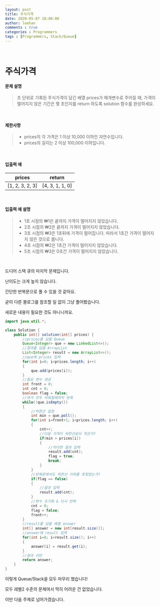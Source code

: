 ```yaml
---
layout: post
title: 주식가격
date: 2020-05-07 18:00:00
author: leehan
comments : true
categories : Programmers
tags : [Programmers, Stack/Queue]
---
```




<br/>

# 주식가격

#### 문제 설명

> 초 단위로 기록된 주식가격이 담긴 배열 prices가 매개변수로 주어질 때, 가격이 떨어지지 않은 기간은 몇 초인지를 return 하도록 solution 함수를 완성하세요.

<br/>

#### 제한사항

> - prices의 각 가격은 1 이상 10,000 이하인 자연수입니다.
> - prices의 길이는 2 이상 100,000 이하입니다.

<br/>

#### 입출력 예

| prices          | return          |
| --------------- | --------------- |
| [1, 2, 3, 2, 3] | [4, 3, 1, 1, 0] |

<br/>

#### 입출력 예 설명

> - 1초 시점의 ₩1은 끝까지 가격이 떨어지지 않았습니다.
> - 2초 시점의 ₩2은 끝까지 가격이 떨어지지 않았습니다.
> - 3초 시점의 ₩3은 1초뒤에 가격이 떨어집니다. 따라서 1초간 가격이 떨어지지 않은 것으로 봅니다.
> - 4초 시점의 ₩2은 1초간 가격이 떨어지지 않았습니다.
> - 5초 시점의 ₩3은 0초간 가격이 떨어지지 않았습니다.

<br/>

드디어 스택 큐의 마지막 문제입니다.

난이도는 크게 높지 않습니다.

간단한 반복문으로 풀 수 있을 것 같아요.

굳이 다른 블로그를 참조할 일 없이 그냥 풀어봤습니다.

새로운 내용이 필요한 것도 아니니까요.

```java
import java.util.*;

class Solution {
    public int[] solution(int[] prices) {
        //prices를 담을 Queue
        Queue<Integer> que = new LinkedList<>();
        //결과를 담을 ArrayList
        List<Integer> result = new ArrayList<>();
        //que에 prices 입력
        for(int i=0; i<prices.length; i++)
        {
            que.add(prices[i]);
        }
        //필요 변수 생성
        int front = 0;
        int cnt = 0;
        boolean flag = false;
        //큐가 모두 비워질때까지 반복
        while(!que.isEmpty())
        {
            //하한선 설정
            int min = que.poll();
            for(int i=front+1; i<prices.length; i++)
            {
                cnt++;
                //다음 가격이 하한선보다 작은가?
                if(min > prices[i])
                {
                    //작다면 결과 입력
                    result.add(cnt);
                    flag = true;
                    break;
                }
            }
            //반복문에서도 하한선 이하를 못찾았는가?
            if(flag == false)
            {
                //결과 입력
                result.add(cnt);
            }
            //변수 초기화 & 다시 반복
            cnt = 0;
            flag = false;
            front++;
        }
        //result를 담을 배열 answer
        int[] answer = new int[result.size()];
        //answer에 result 입력
        for(int i=0; i<result.size(); i++)
        {
            answer[i] = result.get(i);
        }
        //결과 리턴
        return answer;
    }
}
```

이렇게 Queue/Stack을 모두 마무리 했습니다!

모두 레벨2 수준의 문제여서 딱히 어려운 건 없었습니다.

이만 다음 주제로 넘어가겠습니다.